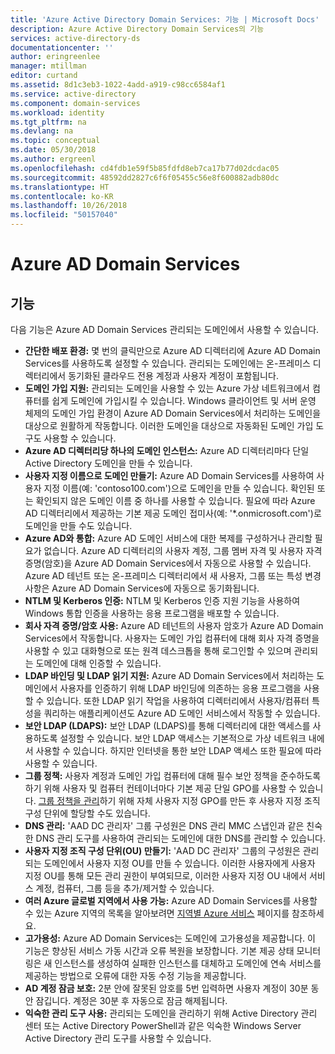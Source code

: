 ```yaml
---
title: 'Azure Active Directory Domain Services: 기능 | Microsoft Docs'
description: Azure Active Directory Domain Services의 기능
services: active-directory-ds
documentationcenter: ''
author: eringreenlee
manager: mtillman
editor: curtand
ms.assetid: 8d1c3eb3-1022-4add-a919-c98cc6584af1
ms.service: active-directory
ms.component: domain-services
ms.workload: identity
ms.tgt_pltfrm: na
ms.devlang: na
ms.topic: conceptual
ms.date: 05/30/2018
ms.author: ergreenl
ms.openlocfilehash: cd4fdb1e59f5b85fdfd8eb7ca17b77d02dcdac05
ms.sourcegitcommit: 48592dd2827c6f6f05455c56e8f600882adb80dc
ms.translationtype: HT
ms.contentlocale: ko-KR
ms.lasthandoff: 10/26/2018
ms.locfileid: "50157040"
---
```

# <a name="azure-ad-domain-services"></a>Azure AD Domain Services
## <a name="features"></a>기능
다음 기능은 Azure AD Domain Services 관리되는 도메인에서 사용할 수 있습니다.

* **간단한 배포 환경:** 몇 번의 클릭만으로 Azure AD 디렉터리에 Azure AD Domain Services를 사용하도록 설정할 수 있습니다. 관리되는 도메인에는 온-프레미스 디렉터리에서 동기화된 클라우드 전용 계정과 사용자 계정이 포함됩니다.
* **도메인 가입 지원:** 관리되는 도메인을 사용할 수 있는 Azure 가상 네트워크에서 컴퓨터를 쉽게 도메인에 가입시킬 수 있습니다. Windows 클라이언트 및 서버 운영 체제의 도메인 가입 환경이 Azure AD Domain Services에서 처리하는 도메인을 대상으로 원활하게 작동합니다. 이러한 도메인을 대상으로 자동화된 도메인 가입 도구도 사용할 수 있습니다.
* **Azure AD 디렉터리당 하나의 도메인 인스턴스:** Azure AD 디렉터리마다 단일 Active Directory 도메인을 만들 수 있습니다.
* **사용자 지정 이름으로 도메인 만들기:** Azure AD Domain Services를 사용하여 사용자 지정 이름(예: 'contoso100.com')으로 도메인을 만들 수 있습니다. 확인된 또는 확인되지 않은 도메인 이름 중 하나를 사용할 수 있습니다. 필요에 따라 Azure AD 디렉터리에서 제공하는 기본 제공 도메인 접미사(예: '*.onmicrosoft.com')로 도메인을 만들 수도 있습니다.
* **Azure AD와 통합:** Azure AD 도메인 서비스에 대한 복제를 구성하거나 관리할 필요가 없습니다. Azure AD 디렉터리의 사용자 계정, 그룹 멤버 자격 및 사용자 자격 증명(암호)을 Azure AD Domain Services에서 자동으로 사용할 수 있습니다. Azure AD 테넌트 또는 온-프레미스 디렉터리에서 새 사용자, 그룹 또는 특성 변경 사항은 Azure AD Domain Services에 자동으로 동기화됩니다.
* **NTLM 및 Kerberos 인증:** NTLM 및 Kerberos 인증 지원 기능을 사용하여 Windows 통합 인증을 사용하는 응용 프로그램을 배포할 수 있습니다.
* **회사 자격 증명/암호 사용:** Azure AD 테넌트의 사용자 암호가 Azure AD Domain Services에서 작동합니다. 사용자는 도메인 가입 컴퓨터에 대해 회사 자격 증명을 사용할 수 있고 대화형으로 또는 원격 데스크톱을 통해 로그인할 수 있으며 관리되는 도메인에 대해 인증할 수 있습니다.
* **LDAP 바인딩 및 LDAP 읽기 지원:** Azure AD Domain Services에서 처리하는 도메인에서 사용자를 인증하기 위해 LDAP 바인딩에 의존하는 응용 프로그램을 사용할 수 있습니다. 또한 LDAP 읽기 작업을 사용하여 디렉터리에서 사용자/컴퓨터 특성을 쿼리하는 애플리케이션도 Azure AD 도메인 서비스에서 작동할 수 있습니다.
* **보안 LDAP (LDAPS):** 보안 LDAP (LDAPS)를 통해 디렉터리에 대한 액세스를 사용하도록 설정할 수 있습니다. 보안 LDAP 액세스는 기본적으로 가상 네트워크 내에서 사용할 수 있습니다. 하지만 인터넷을 통한 보안 LDAP 액세스 또한 필요에 따라 사용할 수 있습니다.
* **그룹 정책:** 사용자 계정과 도메인 가입 컴퓨터에 대해 필수 보안 정책을 준수하도록 하기 위해 사용자 및 컴퓨터 컨테이너마다 기본 제공 단일 GPO를 사용할 수 있습니다. [그룹 정책을 관리](active-directory-ds-admin-guide-administer-group-policy.md)하기 위해 자체 사용자 지정 GPO를 만든 후 사용자 지정 조직 구성 단위에 할당할 수도 있습니다.
* **DNS 관리:** 'AAD DC 관리자' 그룹 구성원은 DNS 관리 MMC 스냅인과 같은 친숙한 DNS 관리 도구를 사용하여 관리되는 도메인에 대한 DNS를 관리할 수 있습니다.
* **사용자 지정 조직 구성 단위(OU) 만들기:** 'AAD DC 관리자' 그룹의 구성원은 관리되는 도메인에서 사용자 지정 OU를 만들 수 있습니다. 이러한 사용자에게 사용자 지정 OU를 통해 모든 관리 권한이 부여되므로, 이러한 사용자 지정 OU 내에서 서비스 계정, 컴퓨터, 그룹 등을 추가/제거할 수 있습니다.
* **여러 Azure 글로벌 지역에서 사용 가능:** Azure AD Domain Services를 사용할 수 있는 Azure 지역의 목록을 알아보려면 [지역별 Azure 서비스](https://azure.microsoft.com/regions/#services/) 페이지를 참조하세요.
* **고가용성:** Azure AD Domain Services는 도메인에 고가용성을 제공합니다. 이 기능은 향상된 서비스 가동 시간과 오류 복원을 보장합니다. 기본 제공 상태 모니터링은 새 인스턴스를 생성하여 실패한 인스턴스를 대체하고 도메인에 연속 서비스를 제공하는 방법으로 오류에 대한 자동 수정 기능을 제공합니다.
* **AD 계정 잠금 보호:** 2분 안에 잘못된 암호를 5번 입력하면 사용자 계정이 30분 동안 잠깁니다. 계정은 30분 후 자동으로 잠금 해제됩니다.
* **익숙한 관리 도구 사용:** 관리되는 도메인을 관리하기 위해 Active Directory 관리 센터 또는 Active Directory PowerShell과 같은 익숙한 Windows Server Active Directory 관리 도구를 사용할 수 있습니다.
